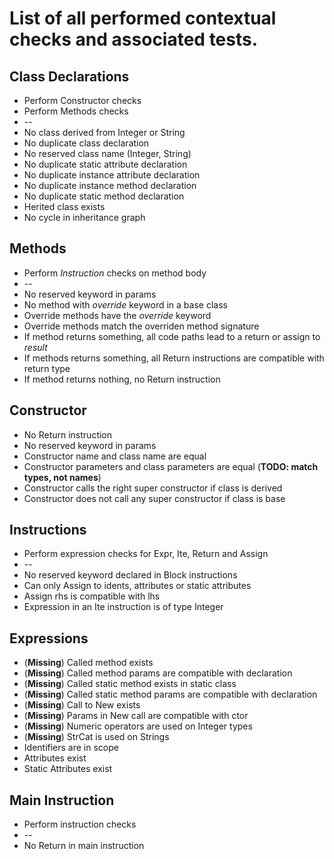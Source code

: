 # List of all performed contextual checks and associated tests.

## Class Declarations

* Perform Constructor checks
* Perform Methods checks
* --
* No class derived from Integer or String
* No duplicate class declaration
* No reserved class name (Integer, String)
* No duplicate static attribute declaration
* No duplicate instance attribute declaration
* No duplicate instance method declaration
* No duplicate static method declaration
* Herited class exists
* No cycle in inheritance graph

## Methods

* Perform *Instruction* checks on method body
* --
* No reserved keyword in params
* No method with *override* keyword in a base class
* Override methods have the *override* keyword
* Override methods match the overriden method signature
* If method returns something, all code paths lead to a return or assign to *result*
* If methods returns something, all Return instructions are compatible with return type
* If method returns nothing, no Return instruction

## Constructor

* No Return instruction
* No reserved keyword in params
* Constructor name and class name are equal
* Constructor parameters and class parameters are equal (**TODO: match types, not names**)
* Constructor calls the right super constructor if class is derived
* Constructor does not call any super constructor if class is base

## Instructions

* Perform expression checks for Expr, Ite, Return and Assign
* --
* No reserved keyword declared in Block instructions
* Can only Assign to idents, attributes or static attributes
* Assign rhs is compatible with lhs
* Expression in an Ite instruction is of type Integer

## Expressions

* (**Missing**) Called method exists
* (**Missing**) Called method params are compatible with declaration
* (**Missing**) Called static method exists in static class
* (**Missing**) Called static method params are compatible with declaration
* (**Missing**) Call to New exists
* (**Missing**) Params in New call are compatible with ctor
* (**Missing**) Numeric operators are used on Integer types
* (**Missing**) StrCat is used on Strings
* Identifiers are in scope
* Attributes exist
* Static Attributes exist

## Main Instruction

* Perform instruction checks
* --
* No Return in main instruction
